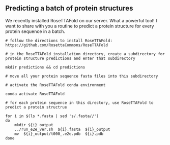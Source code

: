 ## Predicting a batch of protein structures


We recently installed RoseTTAFold on our server. What a powerful tool!  I want to share with you a routine to predict a protein structure for every protein sequence in a batch.  

```console
# follow the directions to install RoseTTAFold: https://github.com/RosettaCommons/RoseTTAFold

# in the RoseTTAFold installation directory, create a subdirectory for protein structure predictions and enter that subdirectory

mkdir predictions && cd predictions

# move all your protein sequence fasta files into this subdirectory

# activate the RoseTTAFold conda environment

conda activate RoseTTAFold

# for each protein sequence in this directory, use RoseTTAFold to predict a protein structrue

for i in $(ls *.fasta | sed 's/.fasta//')
do  
    mkdir ${i}_output	
    ../run_e2e_ver.sh  ${i}.fasta  ${i}_output	
    mv  ${i}_output/t000_.e2e.pdb  ${i}.pdb
done

```
